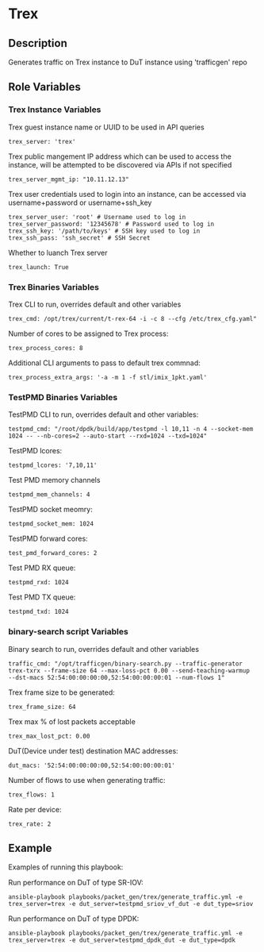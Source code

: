 # Trex

## Description
Generates traffic on Trex instance to DuT instance using 'trafficgen' repo

## Role Variables
### Trex Instance Variables
Trex guest instance name or UUID to be used in API queries
```
trex_server: 'trex'
```

Trex public mangement IP address which can be used to access the instance, will be attempted to be discovered via APIs if not specified
```
trex_server_mgmt_ip: "10.11.12.13"
```

Trex user credentials used to login into an instance, can be accessed via username+password or username+ssh_key
```
trex_server_user: 'root' # Username used to log in
trex_server_password: '12345678' # Password used to log in
trex_ssh_key: '/path/to/keys' # SSH key used to log in
trex_ssh_pass: 'ssh_secret' # SSH Secret
```

Whether to luanch Trex server
```
trex_launch: True
```

### Trex Binaries Variables
Trex CLI to run, overrides default and other variables
```
trex_cmd: /opt/trex/current/t-rex-64 -i -c 8 --cfg /etc/trex_cfg.yaml"
```

Number of cores to be assigned to Trex process:
```
trex_process_cores: 8
```

Additional CLI arguments to pass to default trex commnad:
```
trex_process_extra_args: '-a -m 1 -f stl/imix_1pkt.yaml'
```

### TestPMD Binaries Variables
TestPMD CLI to run, overrides default and other variables:
```
testpmd_cmd: "/root/dpdk/build/app/testpmd -l 10,11 -n 4 --socket-mem 1024 -- --nb-cores=2 --auto-start --rxd=1024 --txd=1024"
```

TestPMD lcores:
```
testpmd_lcores: '7,10,11'
```

Test PMD memory channels
```
testpmd_mem_channels: 4
```

TestPMD socket meomry:
```
testpmd_socket_mem: 1024
```

TestPMD forward cores:
```
test_pmd_forward_cores: 2
```

Test PMD RX queue:
```
testpmd_rxd: 1024
```

Test PMD TX queue:
```
testpmd_txd: 1024
```
### binary-search script Variables
Binary search to run, overrides default and other variables
```
traffic_cmd: "/opt/trafficgen/binary-search.py --traffic-generator trex-txrx --frame-size 64 --max-loss-pct 0.00 --send-teaching-warmup  --dst-macs 52:54:00:00:00:00,52:54:00:00:00:01 --num-flows 1"
```

Trex frame size to be generated:
```
trex_frame_size: 64
```

Trex max % of lost packets acceptable
```
trex_max_lost_pct: 0.00
```

DuT(Device under test) destination MAC addresses:
```
dut_macs: '52:54:00:00:00:00,52:54:00:00:00:01'
```

Number of flows to use when generating traffic:
```
trex_flows: 1
```

Rate per device:
```
trex_rate: 2
```

## Example
Examples of running this playbook:

Run performance on DuT of type SR-IOV:
```
ansible-playbook playbooks/packet_gen/trex/generate_traffic.yml -e trex_server=trex -e dut_server=testpmd_sriov_vf_dut -e dut_type=sriov
```

Run performance on DuT of type DPDK:
```
ansible-playbook playbooks/packet_gen/trex/generate_traffic.yml -e trex_server=trex -e dut_server=testpmd_dpdk_dut -e dut_type=dpdk
```
